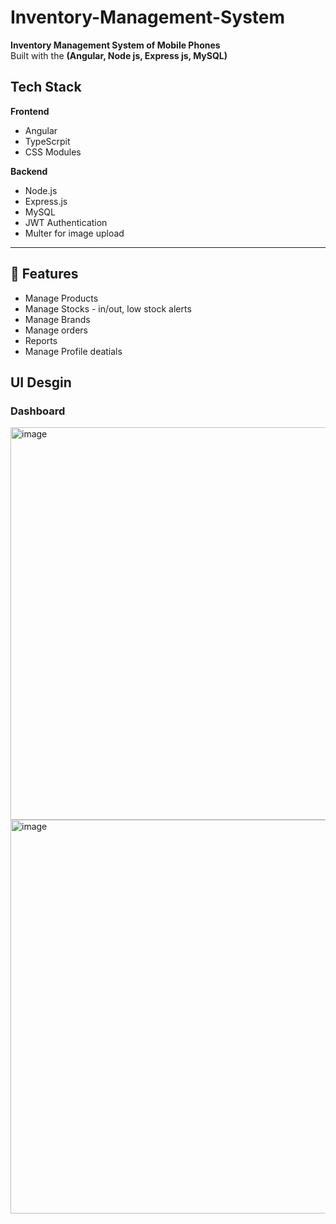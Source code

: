 # Inventory-Management-System
**Inventory Management System of Mobile Phones**  
Built with the **(Angular, Node js, Express js, MySQL)**

## Tech Stack

**Frontend**  
- Angular  
- TypeScrpit
- CSS Modules

**Backend**  
- Node.js  
- Express.js  
- MySQL 
- JWT Authentication  
- Multer for image upload

---

## 🧩 Features

- Manage Products
- Manage Stocks - in/out, low stock alerts
- Manage Brands
- Manage orders
- Reports
- Manage Profile deatials

## UI Desgin

### Dashboard

<img width="1365" height="628" alt="image" src="https://github.com/user-attachments/assets/69ca7a99-714a-44db-85f1-7659390335cd" />

<img width="1365" height="630" alt="image" src="https://github.com/user-attachments/assets/5519d378-44d8-459b-89be-f22a7cf6f86c" />


